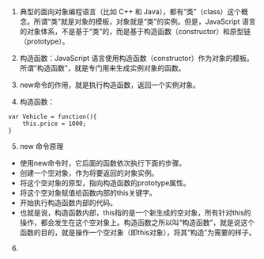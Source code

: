 1. 典型的面向对象编程语言（比如 C++ 和 Java），都有“类”（class）这个概念。所谓“类”就是对象的模板，对象就是“类”的实例。但是，JavaScript 语言的对象体系，不是基于“类”的，而是基于构造函数（constructor）和原型链（prototype）。

2. 构造函数：JavaScript 语言使用构造函数（constructor）作为对象的模板。所谓”构造函数”，就是专门用来生成实例对象的函数。

3. new命令的作用，就是执行构造函数，返回一个实例对象。

4. 构造函数：
```
var Vehicle = function(){
	this.price = 1000;
}
```

5. new 命令原理
- 使用new命令时，它后面的函数依次执行下面的步骤。
- 创建一个空对象，作为将要返回的对象实例。
- 将这个空对象的原型，指向构造函数的prototype属性。
- 将这个空对象赋值给函数内部的this关键字。
- 开始执行构造函数内部的代码。
- 也就是说，构造函数内部，this指的是一个新生成的空对象，所有针对this的操作，都会发生在这个空对象上。构造函数之所以叫“构造函数”，就是说这个函数的目的，就是操作一个空对象（即this对象），将其“构造”为需要的样子。

6. 
